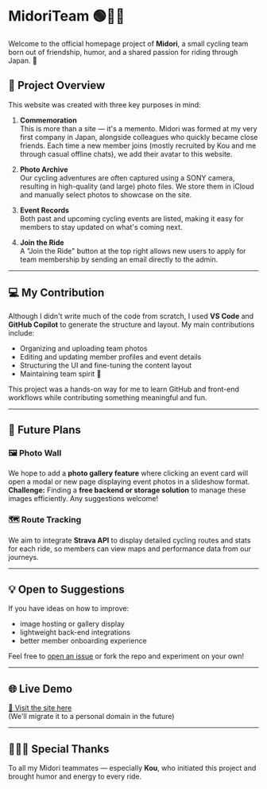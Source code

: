 # MidoriTeam 🟢🚴‍♀️

Welcome to the official homepage project of **Midori**, a small cycling team born out of friendship, humor, and a shared passion for riding through Japan. 🌿

## 📌 Project Overview

This website was created with three key purposes in mind:

1. **Commemoration**  
   This is more than a site — it's a memento. Midori was formed at my very first company in Japan, alongside colleagues who quickly became close friends. Each time a new member joins (mostly recruited by Kou and me through casual offline chats), we add their avatar to this website.

2. **Photo Archive**  
   Our cycling adventures are often captured using a SONY camera, resulting in high-quality (and large) photo files. We store them in iCloud and manually select photos to showcase on the site.

3. **Event Records**  
   Both past and upcoming cycling events are listed, making it easy for members to stay updated on what's coming next.

4. **Join the Ride**  
   A "Join the Ride" button at the top right allows new users to apply for team membership by sending an email directly to the admin.

---

## 💻 My Contribution

Although I didn't write much of the code from scratch, I used **VS Code** and **GitHub Copilot** to generate the structure and layout. My main contributions include:

- Organizing and uploading team photos  
- Editing and updating member profiles and event details  
- Structuring the UI and fine-tuning the content layout  
- Maintaining team spirit 🎉

This project was a hands-on way for me to learn GitHub and front-end workflows while contributing something meaningful and fun.

---

## 🔮 Future Plans

### 🖼️ Photo Wall  
We hope to add a **photo gallery feature** where clicking an event card will open a modal or new page displaying event photos in a slideshow format.  
**Challenge:** Finding a **free backend or storage solution** to manage these images efficiently. Any suggestions welcome!

### 🗺️ Route Tracking  
We aim to integrate **Strava API** to display detailed cycling routes and stats for each ride, so members can view maps and performance data from our journeys.

---

## 💡 Open to Suggestions

If you have ideas on how to improve:
- image hosting or gallery display
- lightweight back-end integrations
- better member onboarding experience

Feel free to [open an issue](https://github.com/dreamy936/MidoriTeam/issues) or fork the repo and experiment on your own!

---

## 🌐 Live Demo

[🔗 Visit the site here](https://kou0413.github.io/MidoriTeam/)  
(We'll migrate it to a personal domain in the future)

---

## 🧑‍🤝‍🧑 Special Thanks

To all my Midori teammates — especially **Kou**, who initiated this project and brought humor and energy to every ride.

